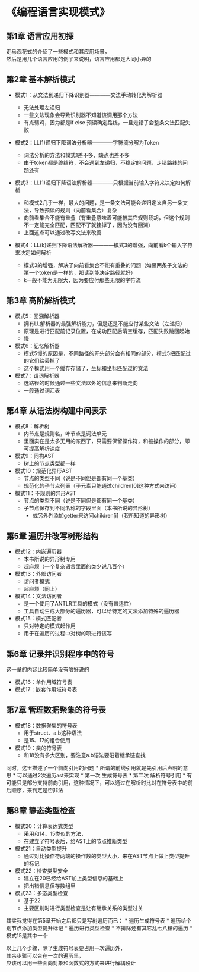 # 《编程语言实现模式》
## 第1章 语言应用初探
走马观花式的介绍了一些模式和其应用场景，<br>
然后是用几个语言应用的例子来说明，语言应用都是大同小异的

## 第2章 基本解析模式
* 模式1：从文法到递归下降识别器————文法手动转化为解析器
    * 无法处理左递归
    * 一些文法现象会导致识别器不知道该调用那个方法
    * 有点弱鸡，因为都是if else 预读确定路线，一旦走错了会整条文法匹配失败

* 模式2：LL(1)递归下降词法分析器————字符流分解为Token
    * 词法分析的方法和模式1差不多，缺点也差不多
    * 由于token都是终结符，不会遇到左递归，不稳定的问题，走错路线的问题还有

* 模式3：LL(1)递归下降语法解析器————只根据当前输入字符来决定如何解析
    * 和模式2几乎一样，最大的问题，是一条文法可能会递归定义自另一条文法，导致预读的规则（向前看集合）复杂
    * 向前看集合不能有重叠（有重叠意味着可能被其它规则截胡，但这个规则不一定能完全匹配，匹配不了就挂掉了，因为没有回溯）
    * 上面这点可以通过改写文法来改善

* 模式4：LL(k)递归下降语法解析器————模式3的增强，向前看k个输入字符来决定如何解析
    * 模式3的增强，解决了向前看集合不能有重叠的问题（如果两条子文法的第一个token是一样的，那读到能决定路径就好）
    * k一般不能为无限大，因为要应付那些无限的字符流



## 第3章 高阶解析模式
* 模式5：回溯解析器
    * 拥有LL解析器的最强解析能力，但是还是不能应付某些文法（左递归）
    * 原理是进行匹配前记录位置，在成功匹配后清空缓存，匹配失败跳回起始
    * 慢
* 模式6：记忆解析器
    * 模式5慢的原因是，不同路径的开头部分会有相同的部分，模式5把匹配过的它们给丢掉了
    * 这个模式用一个缓存存储了，坐标和坐标匹配过的文法
* 模式7：谓词解析器
    * 选路径的时候通过一些文法以外的信息来判断走向
    * 一般通过词汇表



## 第4章 从语法树构建中间表示
* 模式8：解析树
    * 内节点是规则名，叶节点是词法单元
    * 里面实在是太多无用的东西了，只需要保留操作符，和被操作的部分，即可提高解析速度
* 模式9：同构AST
    * 树上的节点类型都一样
* 模式10：规范化异形AST
    * 节点的类型不同（说是不同但是都有同一个基类）
    * 规范化的子节点列表（子元素只能通过children[0]这种方式来访问）
* 模式11：不规则的异形AST
    * 节点的类型不同（说是不同但是都有同一个基类）
    * 子节点保存到不同名称的字段里面（本书所说的异形树）
        * 或另外外添加getter来访问children[i]（我所知道的异形树）


## 第5章 遍历并改写树形结构
* 模式12：内嵌遍历器
    * 本书所说的异形树专用
    * 超麻烦（一个复杂语言里面的类少说几百个）
* 模式13：外部访问者
    * 访问者模式
    * 超麻烦（同上）
* 模式14：文法访问者
    * 是一个使用了ANTLR工具的模式（没有普适性）
    * 工具自动生成大部分的遍历器，可以给特定的文法添加特殊的遍历器
* 模式15：模式匹配者
    * 只对特定的模式起作用
    * 用于在遍历的过程中对树的项进行该写

## 第6章 记录并识别程序中的符号
这一章的内容比较简单没有啥好说的

* 模式16：单作用域符号表
* 模式17：嵌套作用域符号表

## 第7章 管理数据聚集的符号表
* 模式18：数据聚集的符号表
    * 用于struct、a.b这种语法
    * 是15、17的组合使用
* 模式19：类的符号表
    * 和18没有多大区别，要注意a.b语法要沿着继承链查找

同时，这里描述了一个前向引用的问题
    * 所谓的前线引用就是先引用后声明的意思
    * 可以通过2次遍历ast来实现
        * 第一次 生成符号表
        * 第二次 解析符号引用
    * 有可能只是部分支持前向引用，这种情况下，可以通过在解析时比对在符号表中的前后顺序，来判定是否非法


## 第8章 静态类型检查
* 模式20：计算表达式类型
    * 采用和14、15类似的方法，
    * 在建立了符号表后，给AST上的节点推断类型
* 模式21：自动类型提升
    * 通过对比操作符两端的操作数的类型大小，来在AST节点上做上类型提升的标记
* 模式22：检查类型安全
    * 建立在20已经给AST加上类型信息的基础上
    * 把出错信息保存数组里
* 模式23：多态类型检查
    * 基于22
    * 主要区别时进行类型检查是让有继承关系的类型过关

其实我觉得在第5章开始之后都只是写树遍历而已：
    * 遍历生成符号表
    * 遍历给个别节点添加类型提升标记
    * 遍历进行类型检查
    * 不排除还有其它乱七八糟的遍历
        * 模式15是其中一个

以上几个步骤，除了生成符号表要占用一次遍历外，<br>
其余步骤可以合在一次的遍历里，<br>
应该可以用一些面向对象和函数式的方式来进行解耦设计